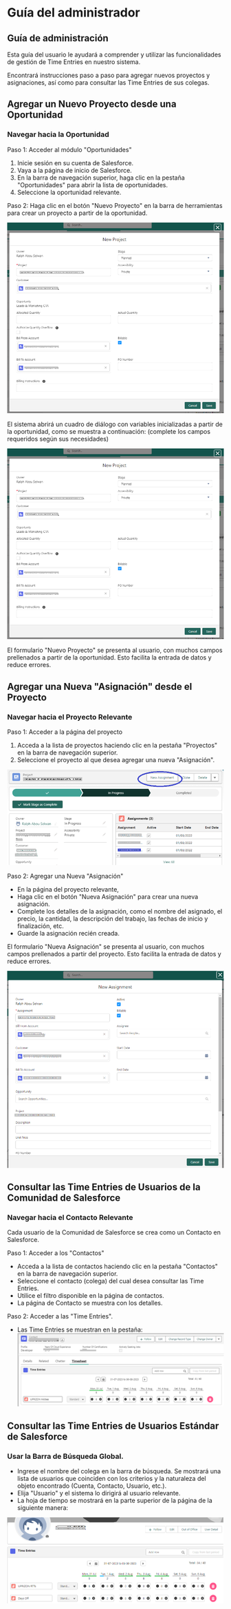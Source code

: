 # Guía del administrador
## Guía de administración

Esta guía del usuario le ayudará a comprender y utilizar las funcionalidades de gestión de Time Entries en nuestro sistema.

Encontrará instrucciones paso a paso para agregar nuevos proyectos y asignaciones, así como para consultar las Time Entries de sus colegas.

## Agregar un Nuevo Proyecto desde una Oportunidad

### Navegar hacia la Oportunidad
Paso 1: Acceder al módulo "Oportunidades"

1. Inicie sesión en su cuenta de Salesforce.
2. Vaya a la página de inicio de Salesforce.
3. En la barra de navegación superior, haga clic en la pestaña "Oportunidades" para abrir la lista de oportunidades.
4. Seleccione la oportunidad relevante.

Paso 2: Haga clic en el botón "Nuevo Proyecto" en la barra de herramientas para crear un proyecto a partir de la oportunidad.

![alt_text](images/newProject.png "image_tooltip")

El sistema abrirá un cuadro de diálogo con variables inicializadas a partir de la oportunidad, como se muestra a continuación: (complete los campos requeridos según sus necesidades)

![alt_text](images/newProject.png "image_tooltip")

El formulario "Nuevo Proyecto" se presenta al usuario, con muchos campos prellenados a partir de la oportunidad. Esto facilita la entrada de datos y reduce errores.

## Agregar una Nueva "Asignación" desde el Proyecto

### Navegar hacia el Proyecto Relevante

Paso 1: Acceder a la página del proyecto

1. Acceda a la lista de proyectos haciendo clic en la pestaña "Proyectos" en la barra de navegación superior.
2. Seleccione el proyecto al que desea agregar una nueva "Asignación".

![alt_text](images/project.png "image_tooltip")

Paso 2: Agregar una Nueva "Asignación"
* En la página del proyecto relevante,
* Haga clic en el botón "Nueva Asignación" para crear una nueva asignación.
* Complete los detalles de la asignación, como el nombre del asignado, el precio, la cantidad, la descripción del trabajo, las fechas de inicio y finalización, etc.
* Guarde la asignación recién creada.

El formulario "Nueva Asignación" se presenta al usuario, con muchos campos prellenados a partir del proyecto. Esto facilita la entrada de datos y reduce errores.

![alt_text](images/newAssignment.png "image_tooltip")

## Consultar las Time Entries de Usuarios de la Comunidad de Salesforce

### Navegar hacia el Contacto Relevante

Cada usuario de la Comunidad de Salesforce se crea como un Contacto en Salesforce.

Paso 1: Acceder a los "Contactos"

* Acceda a la lista de contactos haciendo clic en la pestaña "Contactos" en la barra de navegación superior.
* Seleccione el contacto (colega) del cual desea consultar las Time Entries.
* Utilice el filtro disponible en la página de contactos.
* La página de Contacto se muestra con los detalles.

Paso 2: Acceder a las "Time Entries".

* Las Time Entries se muestran en la pestaña:
![alt_text](images/contactTimeEntries.png "image_tooltip")

## Consultar las Time Entries de Usuarios Estándar de Salesforce

### Usar la Barra de Búsqueda Global.

* Ingrese el nombre del colega en la barra de búsqueda. Se mostrará una lista de usuarios que coinciden con los criterios y la naturaleza del objeto encontrado (Cuenta, Contacto, Usuario, etc.).
* Elija "Usuario" y el sistema lo dirigirá al usuario relevante.
* La hoja de tiempo se mostrará en la parte superior de la página de la siguiente manera:

![alt_text](images/userTimeEntries.png "image_tooltip")